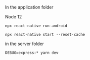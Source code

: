 In the application folder

Node 12

`npx react-native run-android`

`npx react-native start --reset-cache`

in the server folder 

`DEBUG=express:* yarn dev`
